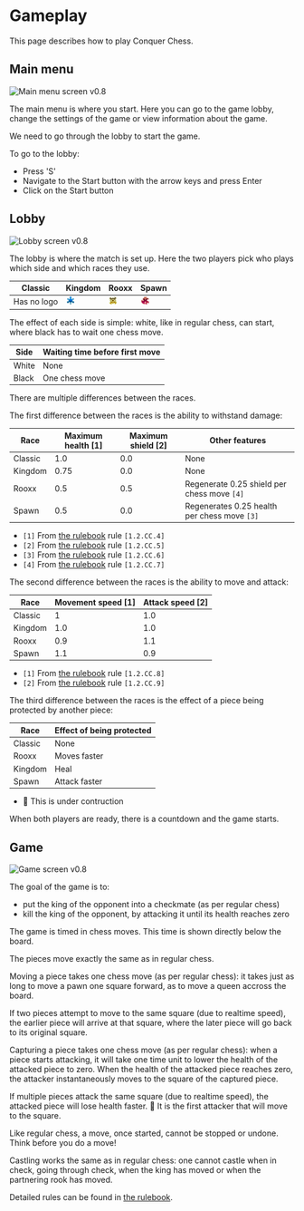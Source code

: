# Gameplay

This page describes how to play Conquer Chess.

## Main menu

![Main menu screen v0.8](screenshots/20250619_1.jpg)

The main menu is where you start. Here you can go to the game lobby,
change the settings of the game or view information about the game.

We need to go through the lobby to start the game.

To go to the lobby:

- Press 'S'
- Navigate to the Start button with the arrow keys and press Enter
- Click on the Start button

## Lobby

![Lobby screen v0.8](screenshots/20250619_2.jpg)

The lobby is where the match is set up.
Here the two players pick who plays which side
and which races they use.

Classic    |Kingdom                                     |Rooxx                                   |Spawn
-----------|---------------------------------------------|-----------------------------------------|-----------------------------------------
Has no logo| ![Kingdom logo](kingdom_logo_16_x_16.png) | ![Rooxx logo](rooxx_logo_16_x_16.png) | ![Spawn logo](spawn_logo_16_x_16.png)

The effect of each side is simple: white, like in regular chess, can start,
where black has to wait one chess move.

Side |Waiting time before first move
-----|-------------------------------
White|None
Black|One chess move

There are multiple differences between the races.

The first difference between the races is the ability to withstand
damage:

<!-- markdownlint-disable MD013 --><!-- Tables cannot be split up over lines, hence will break 80 characters per line -->

Race    |Maximum health [1] |Maximum shield [2]|Other features
--------|-------------------|------------------|------------------
Classic |1.0                |0.0               |None
Kingdom|0.75               |0.0               |None
Rooxx  |0.5                |0.5               |Regenerate 0.25 shield per chess move `[4]`
Spawn   |0.5                |0.0               |Regenerates 0.25 health per chess move `[3]`

- `[1]` From [the rulebook](rulebook/README.md) rule `[1.2.CC.4]`
- `[2]` From [the rulebook](rulebook/README.md) rule `[1.2.CC.5]`
- `[3]` From [the rulebook](rulebook/README.md) rule `[1.2.CC.6]`
- `[4]` From [the rulebook](rulebook/README.md) rule `[1.2.CC.7]`

<!-- markdownlint-enable MD013 -->

The second difference between the races is the ability to move and attack:

<!-- markdownlint-disable MD013 --><!-- Tables cannot be split up over lines, hence will break 80 characters per line -->

Race    |Movement speed [1] |Attack speed [2]
--------|-------------------|------------------
Classic |1                  |1.0
Kingdom|1.0                |1.0
Rooxx  |0.9                |1.1
Spawn   |1.1                |0.9

<!-- markdownlint-enable MD013 -->

- `[1]` From [the rulebook](rulebook/README.md) rule `[1.2.CC.8]`
- `[2]` From [the rulebook](rulebook/README.md) rule `[1.2.CC.9]`

The third difference between the races is the effect of a piece being
protected by another piece:

<!-- markdownlint-disable MD013 --><!-- Tables cannot be split up over lines, hence will break 80 characters per line -->

Race    |Effect of being protected
--------|-------------------------
Classic |None
Rooxx  |Moves faster
Kingdom|Heal
Spawn   |Attack faster

- :construction: This is under contruction

<!-- markdownlint-enable MD013 -->

When both players are ready, there is a countdown and the game starts.

## Game

![Game screen v0.8](screenshots/20250622_3.jpg)

The goal of the game is to:

- put the king of the opponent into a checkmate (as per regular chess)
- kill the king of the opponent, by attacking it until its health reaches zero

The game is timed in chess moves.
This time is shown directly below the board.

The pieces move exactly the same as in regular chess.

Moving a piece takes one chess move (as per regular chess):
it takes just as long to move a pawn one square forward,
as to move a queen accross the board.

If two pieces attempt to move to the same square (due to realtime speed),
the earlier piece will arrive at that square,
where the later piece will go back to its original square.

Capturing a piece takes one chess move (as per regular chess):
when a piece starts attacking, it will take one time unit
to lower the health of the attacked piece to zero.
When the health of the attacked piece reaches zero,
the attacker instantaneously moves to the square of the
captured piece.

If multiple pieces attack the same square (due to realtime speed),
the attacked piece will lose health faster.
:construction: It is the first attacker that will move to the square.

Like regular chess, a move, once started, cannot be stopped or undone.
Think before you do a move!

Castling works the same as in regular chess: one cannot castle
when in check, going through check, when the king has moved
or when the partnering rook has moved.

Detailed rules can be found in [the rulebook](rulebook/README.md).
